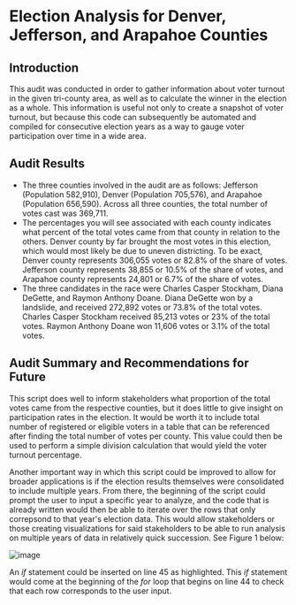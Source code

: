 # Election Analysis for Denver, Jefferson, and Arapahoe Counties
## Introduction
This audit was conducted in order to gather information about voter turnout in the given tri-county area, as well as to calculate the winner in the election as a whole. This information is useful not only to create a snapshot of voter turnout, but because this code can subsequently be automated and compiled for consecutive election years as a way to gauge voter participation over time in a wide area. 

## Audit Results
- The three counties involved in the audit are as follows: Jefferson (Population 582,910), Denver (Population 705,576), and Arapahoe (Population 656,590). Across all three counties, the total number of votes cast was 369,711. 
- The percentages you will see associated with each county indicates what percent of the total votes came from that county in relation to the others. Denver county by far brought the most votes in this election, which would most likely be due to uneven districting. To be exact, Denver county represents 306,055 votes or 82.8% of the share of votes. Jefferson county represents 38,855 or 10.5% of the share of votes, and Arapahoe county represents 24,801 or 6.7% of the share of votes. 
- The three candidates in the race were Charles Casper Stockham, Diana DeGette, and Raymon Anthony Doane. Diana DeGette won by a landslide, and received 272,892 votes or 73.8% of the total votes. Charles Casper Stockham received 85,213 votes or 23% of the total votes. Raymon Anthony Doane won 11,606 votes or 3.1% of the total votes. 

## Audit Summary and Recommendations for Future
This script does well to inform stakeholders what proportion of the total votes came from the respective counties, but it does little to give insight on participation rates in the election. It would be worth it to include total number of registered or eligible voters in a table that can be referenced after finding the total number of votes per county. This value could then be used to perform a simple division calculation that would yield the voter turnout percentage. 

Another important way in which this script could be improved to allow for broader applications is if the election results themselves were consolidated to include multiple years. From there, the beginning of the script could prompt the user to input a specific year to analyze, and the code that is already written would then be able to iterate over the rows that only correpsond to that year's election data. This would allow stakeholders or those creating visualizations for said stakeholders to be able to run analysis on multiple years of data in relatively quick succession. See Figure 1 below:

![image](https://user-images.githubusercontent.com/92336585/150658083-f7343210-e3d4-4378-ab40-7ed95595d9d4.png)

An _if_ statement could be inserted on line 45 as highlighted. This _if_ statement would come at the beginning of the _for_ loop that begins on line 44 to check that each row corresponds to the user input. 
